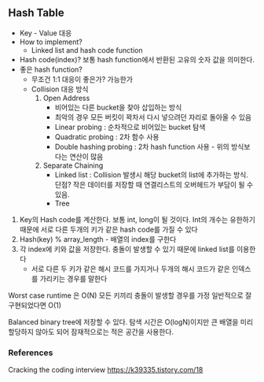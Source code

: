 ## Hash Table 
* Key - Value 대응 
* How to implement? 
	* Linked list and hash code function 
* Hash code(index)? 보통 hash function에서 반환된 고유의 숫자 값을 의미한다. 
* 좋은 hash function? 
	* 무조건 1:1 대응이 좋은가? 가능한가
	* Collision 대응 방식
		1. Open Address 
			* 비어있는 다른 bucket을 찾아 삽입하는 방식 
			* 최악의 경우 모든 버킷이 꽉차서 다시 넣으려던 자리로 돌아올 수 있음 
			* Linear probing : 순차적으로 비어있는 bucket 탐색 
			* Quadratic probing : 2차 함수 사용
			* Double hashing probing : 2차 hash function 사용 - 위의 방식보다는 연산이 많음 
		2. Separate Chaining 
			* Linked list : Collision 발생시 해당 bucket의 list에 추가하는 방식. 단점? 작은 데이터를 저장할 때 연결리스트의 오버헤드가 부담이 될 수 있음. 
			* Tree 
1. Key의 Hash code를 계산한다. 보통 int, long이 될 것이다. Int의 개수는 유한하기 때문에 서로 다른 두개의 키가 같은 hash code를 가질 수 있다
2. Hash(key) % array_length - 배열의 index를 구한다 
3. 각 index에 키와 값을 저장한다. 충돌이 발생할 수 있기 때문에 linked list를 이용한다 
	* 서로 다른 두 키가 같은 해시 코드를 가지거나 두개의 해시 코드가 같은 인덱스를 가리키는 경우를 말한다 

Worst case runtime 은 O(N) 모든 키끼리 충돌이 발생할 경우를 가정 
일반적으로 잘 구현되었다면 O(1)

Balanced binary tree에 저장할 수 있다. 탐색 시간은 O(logN)이지만 큰 배열을 미리 할당하지 않아도 되어 잠재적으로는 적은 공간을 사용한다. 

### References 
Cracking the coding interview
https://k39335.tistory.com/18